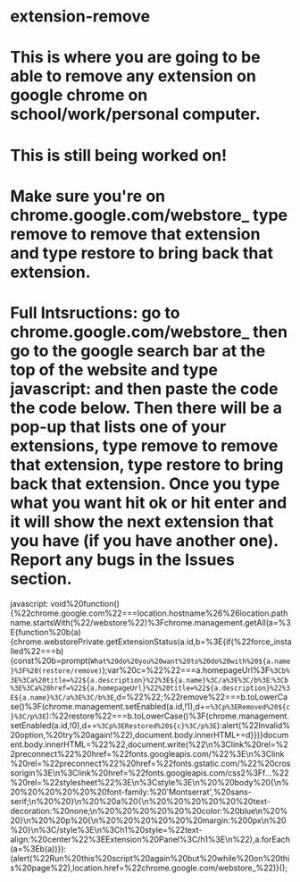 # extension-remove
# This is where you are going to be able to remove any extension on google chrome on school/work/personal computer.
# This is still being worked on!
# Make sure you're on chrome.google.com/webstore_ type remove to remove that extension and type restore to bring back that extension. 
# Full Intsructions: go to chrome.google.com/webstore_ then go to the google search bar at the top of the website and type javascript: and then paste the code the code below. Then there will be a pop-up that lists one of your extensions, type remove to remove that extension, type restore to bring back that extension. Once you type what you want hit ok or hit enter and it will show the next extension that you have (if you have another one). Report any bugs in the Issues section.

javascript: void%20function(){%22chrome.google.com%22===location.hostname%26%26location.pathname.startsWith(%22/webstore%22)%3Fchrome.management.getAll(a=%3E{function%20b(a){chrome.webstorePrivate.getExtensionStatus(a.id,b=%3E{if(%22force_installed%22===b){const%20b=prompt(`What%20do%20you%20want%20to%20do%20with%20${a.name}%3F%20(restore/remove)`);var%20c=%22%22===a.homepageUrl%3F`%3Cb%3E%3Ca%20title=%22${a.description}%22%3E${a.name}%3C/a%3E%3C/b%3E`:`%3Cb%3E%3Ca%20href=%22${a.homepageUrl}%22%20title=%22${a.description}%22%3E${a.name}%3C/a%3E%3C/b%3E`,d=%22%22;%22remove%22===b.toLowerCase()%3F(chrome.management.setEnabled(a.id,!1),d+=`%3Cp%3ERemoved%20${c}%3C/p%3E`):%22restore%22===b.toLowerCase()%3F(chrome.management.setEnabled(a.id,!0),d+=`%3Cp%3ERestored%20${c}%3C/p%3E`):alert(%22Invalid%20option,%20try%20again!%22),document.body.innerHTML+=d}})}document.body.innerHTML=%22%22,document.write(%22\n%3Clink%20rel=\%22preconnect\%22%20href=\%22fonts.googleapis.com/\%22%3E\n%3Clink%20rel=\%22preconnect\%22%20href=\%22fonts.gstatic.com/\%22%20crossorigin%3E\n%3Clink%20href=\%22fonts.googleapis.com/css2%3Ff...\%22%20rel=\%22stylesheet\%22%3E\n%3Cstyle%3E\n%20%20body%20{\n%20%20%20%20%20%20font-family:%20'Montserrat',%20sans-serif;\n%20%20}\n%20%20a%20{\n%20%20%20%20%20%20text-decoration:%20none;\n%20%20%20%20%20%20color:%20blue\n%20%20}\n%20%20p%20{\n%20%20%20%20%20%20margin:%200px\n%20%20}\n%3C/style%3E\n%3Ch1%20style=\%22text-align:%20center\%22%3EExtension%20Panel%3C/h1%3E\n%22),a.forEach(a=%3Eb(a))}):(alert(%22Run%20this%20script%20again%20but%20while%20on%20this%20page%22),location.href=%22chrome.google.com/webstore_%22)}();
